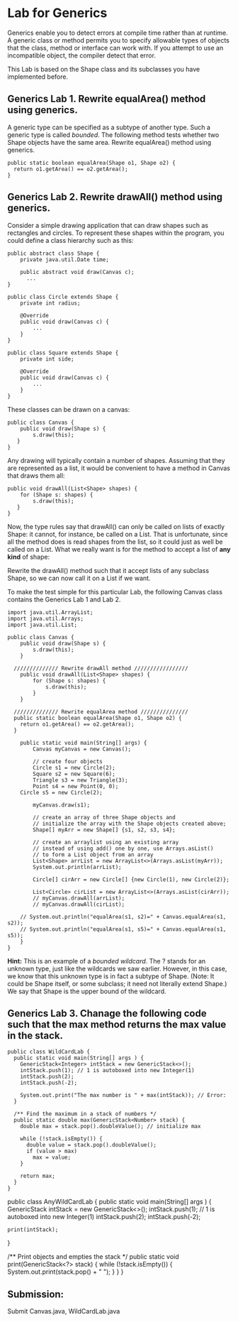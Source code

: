 
# Lab for Generics

Generics enable you to detect errors at compile time rather than at runtime. A generic class or method permits you to specify allowable types of objects that the class, method or interface can work with. If you attempt to use an incompatible object, the compiler detect that error.

This Lab is based on the Shape class and its subclasses you have implemented before.

## Generics Lab 1. Rewrite equalArea() method using generics.

A generic type can be specified as a subtype of another type. Such a generic type is called _bounded_.  The following method tests whether two Shape objects have the same area. Rewrite equalArea() method using generics.

```
public static boolean equalArea(Shape o1, Shape o2) {
  return o1.getArea() == o2.getArea();
}
```



## Generics Lab 2. Rewrite drawAll() method using generics.
Consider a simple drawing application that can draw shapes such as rectangles and circles. To represent these shapes within the program, you could define a class hierarchy such as this:

```
public abstract class Shape {
    private java.util.Date time;

    public abstract void draw(Canvas c);
      ...
}

public class Circle extends Shape {
    private int radius;

    @Override
    public void draw(Canvas c) {
        ...
    }
}

public class Square extends Shape {
    private int side;

    @Override
    public void draw(Canvas c) {
        ...
    }
}
```

These classes can be drawn on a canvas:

```
public class Canvas {
    public void draw(Shape s) {
        s.draw(this);
   }
}
```

Any drawing will typically contain a number of shapes. Assuming that they are represented as a list, it would be convenient to have a method in Canvas that draws them all:

```
public void drawAll(List<Shape> shapes) {
    for (Shape s: shapes) {
        s.draw(this);
   }
}
```

Now, the type rules say that drawAll() can only be called on lists of exactly Shape: it cannot, for instance, be called on a List<Circle>. That is unfortunate, since all the method does is read shapes from the list, so it could just as well be called on a List<Circle>. What we really want is for the method to accept a list of __any kind__ of shape:

Rewrite the drawAll() method such that it accept lists of any subclass Shape, so we can now call it on a List<Circle> if we want.

To make the test simple for this particular Lab, the following Canvas class contains the Generics Lab 1 and Lab 2.

```
import java.util.ArrayList;
import java.util.Arrays;
import java.util.List;

public class Canvas {
	public void draw(Shape s) {
		s.draw(this);
	}

  ////////////// Rewrite drawAll method /////////////////
	public void drawAll(List<Shape> shapes) {
		for (Shape s: shapes) {
			s.draw(this);
		}
	}

  ////////////// Rewrite equalArea method ///////////////
  public static boolean equalArea(Shape o1, Shape o2) {
    return o1.getArea() == o2.getArea();
  }

	public static void main(String[] args) {
		Canvas myCanvas = new Canvas();

		// create four objects
		Circle s1 = new Circle(2);
		Square s2 = new Square(6);
		Triangle s3 = new Triangle(3);
		Point s4 = new Point(0, 0);
    Circle s5 = new Circle(2);

		myCanvas.draw(s1);

		// create an array of three Shape objects and
		// initialize the array with the Shape objects created above;
		Shape[] myArr = new Shape[] {s1, s2, s3, s4};

		// create an arraylist using an existing array
		// instead of using add() one by one, use Arrays.asList()
		// to form a List object from an array
		List<Shape> arrList = new ArrayList<>(Arrays.asList(myArr));
		System.out.println(arrList);

		Circle[] cirArr = new Circle[] {new Circle(1), new Circle(2)};

		List<Circle> cirList = new ArrayList<>(Arrays.asList(cirArr));
		// myCanvas.drawAll(arrList);
		// myCanvas.drawAll(cirList);

    // System.out.println("equalArea(s1, s2)=" + Canvas.equalArea(s1, s2));
    // System.out.println("equalArea(s1, s5)=" + Canvas.equalArea(s1, s5));
	}
}
```

__Hint:__ This is an example of a _bounded wildcard_. The ? stands for an unknown type, just like the wildcards we saw earlier. However, in this case, we know that this unknown type is in fact a subtype of Shape. (Note: It could be Shape itself, or some subclass; it need not literally extend Shape.) We say that Shape is the upper bound of the wildcard.

## Generics Lab 3. Chanage the following code such that the max method returns the max value in the stack.

```
public class WildCardLab {
  public static void main(String[] args ) {
    GenericStack<Integer> intStack = new GenericStack<>();
    intStack.push(1); // 1 is autoboxed into new Integer(1)
    intStack.push(2);
    intStack.push(-2);

    System.out.print("The max number is " + max(intStack)); // Error: 
  }

  /** Find the maximum in a stack of numbers */
  public static double max(GenericStack<Number> stack) {
    double max = stack.pop().doubleValue(); // initialize max

    while (!stack.isEmpty()) {
      double value = stack.pop().doubleValue();
      if (value > max)
        max = value;
    }

    return max;
  }
}
```

public class AnyWildCardLab {
  public static void main(String[] args ) {
    GenericStack<Integer> intStack = new GenericStack<>();
    intStack.push(1); // 1 is autoboxed into new Integer(1)
    intStack.push(2);
    intStack.push(-2);

    print(intStack);
  }

  /** Print objects and empties the stack */
  public static void print(GenericStack<?> stack) {
    while (!stack.isEmpty()) {
      System.out.print(stack.pop() + " ");
    }
  }
}

## Submission:
  Submit Canvas.java, WildCardLab.java
